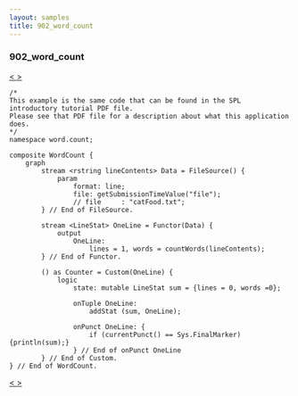 ```yaml
---
layout: samples
title: 902_word_count
---
```


### 902_word_count

<div class="sampleNav"><a class="button" href="/streamsx.documentation/samples/spl-for-beginner/902_word_count_word_count_Helpers_spl/"> < </a><a class="button" href="/streamsx.documentation/samples/spl-for-beginner/903_unique_Main_spl/"> > </a>
</div>

~~~~~~
/*
This example is the same code that can be found in the SPL introductory tutorial PDF file.
Please see that PDF file for a description about what this application does.
*/
namespace word.count;

composite WordCount {
	graph
		stream <rstring lineContents> Data = FileSource() {
			param
				format: line;
				file: getSubmissionTimeValue("file");
				// file		: "catFood.txt";
		} // End of FileSource.
		
		stream <LineStat> OneLine = Functor(Data) {
			output
				OneLine: 
					lines = 1, words = countWords(lineContents);
		} // End of Functor.
		
		() as Counter = Custom(OneLine) {
			logic
				state: mutable LineStat sum = {lines = 0, words =0};
				
				onTuple OneLine: 
					addStat (sum, OneLine);

				onPunct OneLine: {
					if (currentPunct() == Sys.FinalMarker) {println(sum);}
				} // End of onPunct OneLine
		} // End of Custom.
} // End of WordCount.

~~~~~~

<div class="sampleNav"><a class="button" href="/streamsx.documentation/samples/spl-for-beginner/902_word_count_word_count_Helpers_spl/"> < </a><a class="button" href="/streamsx.documentation/samples/spl-for-beginner/903_unique_Main_spl/"> > </a>
</div>

